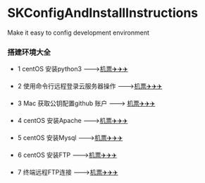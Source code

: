 # SKConfigAndInstallInstructions
Make it easy to config development environment 
### 搭建环境大全
* 1 centOS 安装python3 --->[机票✈️✈️✈️](https://github.com/AlexanderYeah/SKConfigAndInstallInstructions/blob/master/installPython3.md)
  
* 2 使用命令行远程登录云服务器操作 --->[机票✈️✈️✈️](https://github.com/AlexanderYeah/SKConfigAndInstallInstructions/blob/master/remoteServer.md)
* 3 Mac 获取公钥配置github 账户 ---> [机票✈️✈️✈️](https://github.com/AlexanderYeah/SKConfigAndInstallInstructions/blob/master/geneKeyToConnectGit.md)
* 4 centOS 安装Apache --->[机票✈️✈️✈️](https://github.com/AlexanderYeah/SKConfigAndInstallInstructions/blob/master/centOS_install_apache.md)

* 5 centOS 安装Mysql --->[机票✈️✈️✈️](https://github.com/AlexanderYeah/SKConfigAndInstallInstructions/blob/master/centOS_install_mysql.md)

* 6 centOS 安装FTP --->[机票✈️✈️✈️](https://github.com/AlexanderYeah/SKConfigAndInstallInstructions/blob/master/centOS_install_ftp.md)

* 7 终端远程FTP连接 --->[机票✈️✈️✈️](https://github.com/AlexanderYeah/SKConfigAndInstallInstructions/blob/master/use_ftp.md)

